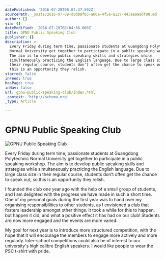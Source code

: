 ```yaml
---
datePublished: '2016-07-28T08:04:37.592Z'
sourcePath: _posts/2016-07-09-d0d89f05-a66a-4f5e-a137-443ae9a9df98.md
author: []
via: {}
dateModified: '2016-07-28T08:04:36.000Z'
title: GPNU Public Speaking Club
publisher: {}
description: >-
  Every Friday during term time, passionate students at Guangdong Polytechnic
  Normal University get together to participate in a public speaking workshop.
  The aim is to develop public speaking skills and strategies while
  simultaneously practicing the English language. Due to large class size in
  their regular course, students don’t often get the chance to speak out, so
  this is an opportunity they relish.
starred: false
inFeed: true
hasPage: true
inNav: false
url: gpnu-public-speaking-club/index.html
_context: 'http://schema.org'
_type: Article

---
```

# **GPNU Public Speaking Club**
![GPNU Public Speaking Club](https://the-grid-user-content.s3-us-west-2.amazonaws.com/778756b9-c2c3-4f9a-99ae-cbfb86232e1b.jpg)

Every Friday during term time, passionate students at Guangdong Polytechnic Normal University get together to participate in a public speaking workshop. The aim is to develop public speaking skills and strategies while simultaneously practicing the English language. Due to large class size in their regular course, students don't often get the chance to speak out, so this is an opportunity they relish.

I founded the club one year ago with the help of a small group of students, and I am delighted with the progress we have made in such a short time. One of my personal goals during the first year was to hand over my organising responsibilities to other students, as I envisioned a club that fosters leadership amongst other things. It took a while for this to happen, but happen it did, and what a positive effect it has had on our club! Students are now more engaged and the events are more varied.

My goal for next year is to introduce more structured competition, with the hope that it will encourage the members to engage more actively and more regularly. Inter-school competitions could also be of interest to our university's high calibre English speakers. I would like people to wear the PSC t-shirt with pride.